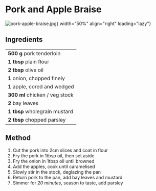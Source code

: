# Pork and Apple Braise

![pork-apple-braise.jpg](https://vole.wtf/plaiceholder-images/portrait.jpg){ width="50%" align="right" loading="lazy"}

## Ingredients

|                                |
| ------------------------------ |
| **500 g** pork tenderloin      |
| **1 tbsp** plain flour         |
| **2 tbsp** olive oil           |
| **1** onion, chopped finely    |
| **1** apple, cored and wedged  |
| **300 ml** chicken / veg stock |
| **2** bay leaves               |
| **1 tbsp** wholegrain mustard  |
| **2 tbsp** chopped parsley     |

## Method

1. Cut the pork into 2cm slices and coat in flour
2. Fry the pork in 1tbsp oil, then set aside
3. Fry the onion in 1tbsp oil until browned
4. Add the apples, cook until caramelised
5. Slowly stir in the stock, deglazing the pan
6. Return pork to the pan, add bay leaves and mustard
7. Simmer for _20 minutes_, season to taste, add parsley
